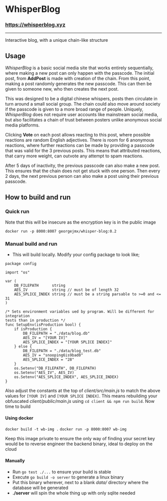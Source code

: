 # WhisperBlog

### https://whisperblog.xyz

---

Interactive blog, with a unique chain-like structure

## Usage

_WhisperBlog_ is a basic social media site that works entirely sequentially,
where making a new post can only happen with the passcode. The initial post,
from **AddPost** is made with creation of the chain.
From this point, making a post randomly generates the new passcode. This
can then be given to someone new, who then creates the next post.

This was designed to be a digital chinese whispers,
posts then circulate in turn around a small
social group. The chain could also move around society if the passcode
is given to a more broad range of people. Uniquely, _WhisperBlog_
does not require user accounts like mainstream social media, but also
facilitates a chain of trust between posters unlike anonymous social
media platforms.

Clicking **Vote** on each post allows
reacting to this post, where possible reactions are random English
adjectives. There is room for 6 anonymous reactions, where
further reactions can be made by providing a passcode that was valid for
the 3 previous posts. This means that attributed reactions, that carry
more weight, can outvote any attempt to spam reactions.

After 5 days of inactivity, the previous passcode can also make a new post. This
ensures that the chain does not get stuck with one person. Then every 2 days,
the next previous person can also make a post using their previous passcode.

## How to build and run

### Quick run

Note that this will be insecure as the encryption key is in the public image

`docker run -p 8000:8007 georgejmx/whisper-blog:0.2`

### Manual build and run

- This will build locally. Modify your config package to look like;

```
package config

import "os"

var (
	DB_FILEPATH      string
	AES_IV           string // must be of length 32
	AES_SPLICE_INDEX string // must be a string parsable to >=0 and <= 31
)

/* Sets environment variables ued by program. Will be different for integration
tests than in production */
func SetupEnv(isProduction bool) {
	if isProduction {
		DB_FILEPATH = "./data/blog.db"
		AES_IV = "[YOUR IV]"
		AES_SPLICE_INDEX = "[YOUR SPLICE INDEX]"
	} else {
		DB_FILEPATH = "./data/blog_test.db"
		AES_IV = "snooping6is9bad0"
		AES_SPLICE_INDEX = "28"
	}
	os.Setenv("DB_FILEPATH", DB_FILEPATH)
	os.Setenv("AES_IV", AES_IV)
	os.Setenv("AES_SPLICE_INDEX", AES_SPLICE_INDEX)
}
```

Also adjust the constants at the top of _client/src/main.js_ to match the above
values for `[YOUR IV]` and `[YOUR SPLICE INDEX]`. This means rebuilding your
obfuscated _client/public/main.js_ using `cd client && npm run build`. Now time
to build

#### Using docker

`docker build -t wb-img .`
`docker run -p 8000:8007 wb-img`

Keep this image private to ensure the only way of finding your secret key would
be to reverse engineer the backend binary, ideal to deploy on the cloud

#### Manually

- Run `go test ./...` to ensure your build is stable
- Execute `go build -o server` to generate a linux binary
- Put this binary wherever, next to a blank _data/_ directory where the database
  will be generated
- **./server** will spin the whole thing up with only sqlite needed
